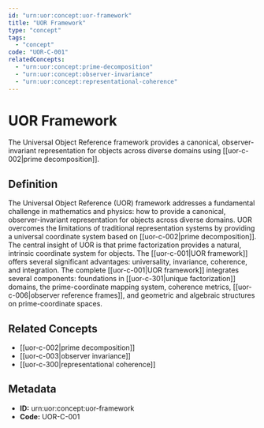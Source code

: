 ```yaml
---
id: "urn:uor:concept:uor-framework"
title: "UOR Framework"
type: "concept"
tags:
  - "concept"
code: "UOR-C-001"
relatedConcepts:
  - "urn:uor:concept:prime-decomposition"
  - "urn:uor:concept:observer-invariance"
  - "urn:uor:concept:representational-coherence"
---
```


# UOR Framework

The Universal Object Reference framework provides a canonical, observer-invariant representation for objects across diverse domains using [[uor-c-002|prime decomposition]].

## Definition

The Universal Object Reference (UOR) framework addresses a fundamental challenge in mathematics and physics: how to provide a canonical, observer-invariant representation for objects across diverse domains. UOR overcomes the limitations of traditional representation systems by providing a universal coordinate system based on [[uor-c-002|prime decomposition]]. The central insight of UOR is that prime factorization provides a natural, intrinsic coordinate system for objects. The [[uor-c-001|UOR framework]] offers several significant advantages: universality, invariance, coherence, and integration. The complete [[uor-c-001|UOR framework]] integrates several components: foundations in [[uor-c-301|unique factorization]] domains, the prime-coordinate mapping system, coherence metrics, [[uor-c-006|observer reference frames]], and geometric and algebraic structures on prime-coordinate spaces.

## Related Concepts

- [[uor-c-002|prime decomposition]]
- [[uor-c-003|observer invariance]]
- [[uor-c-300|representational coherence]]

## Metadata

- **ID:** urn:uor:concept:uor-framework
- **Code:** UOR-C-001
